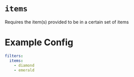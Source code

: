 # `items`

Requires the item(s) provided to be in a certain set of items

# Example Config
```yaml
filters:
  items: 
    - diamond
    - emerald
```

